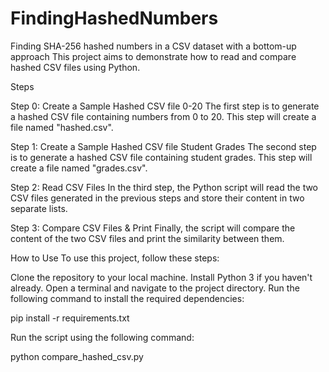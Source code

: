 # FindingHashedNumbers
Finding SHA-256 hashed numbers in a CSV dataset with a bottom-up approach
This project aims to demonstrate how to read and compare hashed CSV files using Python.

Steps

Step 0: Create a Sample Hashed CSV file 0-20
The first step is to generate a hashed CSV file containing numbers from 0 to 20. This step will create a file named "hashed.csv".

Step 1: Create a Sample Hashed CSV file Student Grades
The second step is to generate a hashed CSV file containing student grades. This step will create a file named "grades.csv".

Step 2: Read CSV Files
In the third step, the Python script will read the two CSV files generated in the previous steps and store their content in two separate lists.

Step 3: Compare CSV Files & Print
Finally, the script will compare the content of the two CSV files and print the similarity between them.

How to Use
To use this project, follow these steps:

Clone the repository to your local machine.
Install Python 3 if you haven't already.
Open a terminal and navigate to the project directory.
Run the following command to install the required dependencies:

pip install -r requirements.txt

Run the script using the following command:

python compare_hashed_csv.py
